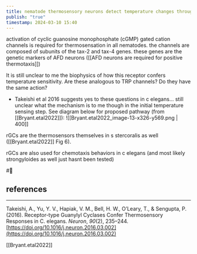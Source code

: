 ```yaml
---
title: nematode thermosensory neurons detect temperature changes through guanylate cyclase receptors
publish: "true"
timestamp: 2024-03-10 15:40
---
```


activation of cyclic guanosine monophosphate (cGMP) gated cation channels is required for thermosensation in all nematodes. the channels are composed of subunits of the tax-2 and tax-4 genes. these genes are the genetic markers of AFD neurons ([[AFD neurons are required for positive thermotaxis]])

It is still unclear to me the biophysics of how this receptor confers temperature sensitivity. Are these analogous to TRP channels? Do they have the same action?
- Takeishi et al 2016 suggests yes to these questions in c elegans... still unclear what the mechanism is to me though in the initial temperature sensing step. See diagram below for proposed pathway (from [[Bryant.etal2022]]):
![[Bryant.etal2022_image-13-x326-y569.png | 400]]

rGCs are the thermosensors themselves in s stercoralis as well ([[Bryant.etal2022]] Fig 6).

rGCs are also used for chemotaxis behaviors in c elegans (and most likely strongyloides as well just hasnt been tested)


#🐛 
## references
---
Takeishi, A., Yu, Y. V., Hapiak, V. M., Bell, H. W., O’Leary, T., & Sengupta, P. (2016). Receptor-type Guanylyl Cyclases Confer Thermosensory Responses in C. elegans. _Neuron_, _90_(2), 235–244. [https://doi.org/10.1016/j.neuron.2016.03.002](https://doi.org/10.1016/j.neuron.2016.03.002)

[[Bryant.etal2022]]
